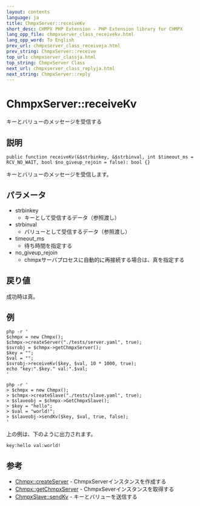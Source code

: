 ```yaml
---
layout: contents
language: ja
title: ChmpxServer::receiveKv
short_desc: CHMPX PHP Extension - PHP Extension library for CHMPX
lang_opp_file: chmpxserver_class_receivekv.html
lang_opp_word: To English
prev_url: chmpxserver_class_receiveja.html
prev_string: ChmpxServer::receive
top_url: chmpxserver_classja.html
top_string: ChmpxServer Class
next_url: chmpxserver_class_replyja.html
next_string: ChmpxServer::reply
---
```


# ChmpxServer::receiveKv
キーとバリューのメッセージを受信する


## 説明

```
public function receiveKv(&$strbinkey, &$strbinval, int $timeout_ms = RCV_NO_WAIT, bool $no_giveup_rejoin = false): bool {}
```

キーとバリューのメッセージを受信します。

## パラメータ

* strbinkey
  * キーとして受信するデータ（参照渡し）
* strbinval
  * バリューとして受信するデータ（参照渡し）
* timeout_ms
  * 待ち時間を指定する
* no_giveup_rejoin
  * chmpxサーバプロセスに自動的に再接続する場合は、真を指定する

## 戻り値
成功時は真。

## 例

```
php -r '
$chmpx = new Chmpx(); 
$chmpx->createServer("./tests/server.yaml", true);
$svrobj = $chmpx->getChmpxServer();
$key = "";
$val = ""; 
$svrobj->receiveKv($key, $val, 10 * 1000, true); 
echo "key:".$key." val:".$val; 
'
```

```
php -r '
> $chmpx = new Chmpx();
> $chmpx->createSlave("./tests/slave.yaml", true);
> $slaveobj = $chmpx->GetChmpxSlave();
> $key = "hello";
> $val = "world!";
> $slaveobj->sendKv($key, $val, true, false);
'
```

上の例は、下のように出力されます。

```
key:hello val:world!
```


## 参考
- [Chmpx::createServer](chmpx_class_createserverja.html) - ChmpxServerインスタンスを作成する
- [Chmpx::getChmpxServer](chmpx_class_getchmpxserverja.html) - ChmpxSeverインスタンスを取得する
- [ChmpxSlave::sendKv](chmpxslave_class_sendkvja.html) - キーとバリューを送信する
